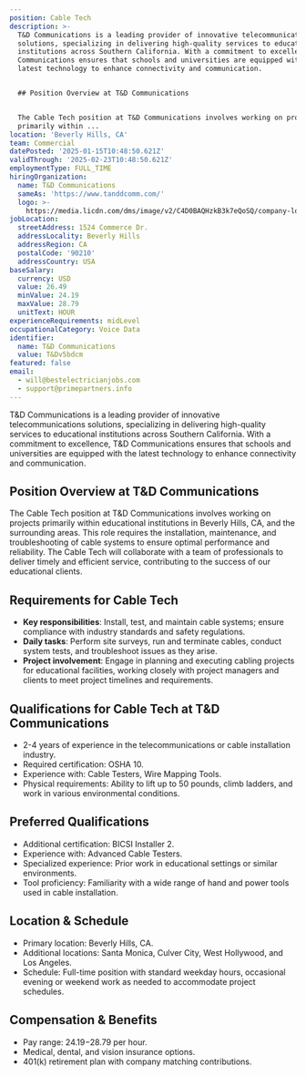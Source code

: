 ```yaml
---
position: Cable Tech
description: >-
  T&D Communications is a leading provider of innovative telecommunications
  solutions, specializing in delivering high-quality services to educational
  institutions across Southern California. With a commitment to excellence, T&D
  Communications ensures that schools and universities are equipped with the
  latest technology to enhance connectivity and communication.


  ## Position Overview at T&D Communications


  The Cable Tech position at T&D Communications involves working on projects
  primarily within ...
location: 'Beverly Hills, CA'
team: Commercial
datePosted: '2025-01-15T10:48:50.621Z'
validThrough: '2025-02-23T10:48:50.621Z'
employmentType: FULL_TIME
hiringOrganization:
  name: T&D Communications
  sameAs: 'https://www.tanddcomm.com/'
  logo: >-
    https://media.licdn.com/dms/image/v2/C4D0BAQHzkB3k7eQoSQ/company-logo_200_200/company-logo_200_200/0/1631320385872?e=2147483647&v=beta&t=nuFy5lrwqoCuQ6_2P8hO_EwhwJlnndzcbM7ZPSfdKlM
jobLocation:
  streetAddress: 1524 Commerce Dr.
  addressLocality: Beverly Hills
  addressRegion: CA
  postalCode: '90210'
  addressCountry: USA
baseSalary:
  currency: USD
  value: 26.49
  minValue: 24.19
  maxValue: 28.79
  unitText: HOUR
experienceRequirements: midLevel
occupationalCategory: Voice Data
identifier:
  name: T&D Communications
  value: T&Dv5bdcm
featured: false
email:
  - will@bestelectricianjobs.com
  - support@primepartners.info
---
```




T&D Communications is a leading provider of innovative telecommunications solutions, specializing in delivering high-quality services to educational institutions across Southern California. With a commitment to excellence, T&D Communications ensures that schools and universities are equipped with the latest technology to enhance connectivity and communication.

## Position Overview at T&D Communications

The Cable Tech position at T&D Communications involves working on projects primarily within educational institutions in Beverly Hills, CA, and the surrounding areas. This role requires the installation, maintenance, and troubleshooting of cable systems to ensure optimal performance and reliability. The Cable Tech will collaborate with a team of professionals to deliver timely and efficient service, contributing to the success of our educational clients.

## Requirements for Cable Tech

- **Key responsibilities**: Install, test, and maintain cable systems; ensure compliance with industry standards and safety regulations.
- **Daily tasks**: Perform site surveys, run and terminate cables, conduct system tests, and troubleshoot issues as they arise.
- **Project involvement**: Engage in planning and executing cabling projects for educational facilities, working closely with project managers and clients to meet project timelines and requirements.

## Qualifications for Cable Tech at T&D Communications

- 2-4 years of experience in the telecommunications or cable installation industry.
- Required certification: OSHA 10.
- Experience with: Cable Testers, Wire Mapping Tools.
- Physical requirements: Ability to lift up to 50 pounds, climb ladders, and work in various environmental conditions.

## Preferred Qualifications

- Additional certification: BICSI Installer 2.
- Experience with: Advanced Cable Testers.
- Specialized experience: Prior work in educational settings or similar environments.
- Tool proficiency: Familiarity with a wide range of hand and power tools used in cable installation.

## Location & Schedule

- Primary location: Beverly Hills, CA.
- Additional locations: Santa Monica, Culver City, West Hollywood, and Los Angeles.
- Schedule: Full-time position with standard weekday hours, occasional evening or weekend work as needed to accommodate project schedules.

## Compensation & Benefits

- Pay range: $24.19-$28.79 per hour.
- Medical, dental, and vision insurance options.
- 401(k) retirement plan with company matching contributions.
